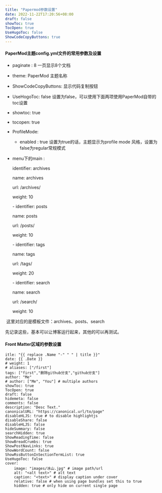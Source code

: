 ```yaml
---
title: "Papermod参数设置"
date: 2022-11-22T17:20:56+08:00
draft: false
showToc: true
TocOpen: true
UseHugoToc: false
ShowCodeCopyButtons: true
---
```


#### PaperMod主题config.yml文件的常用参数及设置

* paginate : 8  一页显示8个文档
* theme: PaperMod   主题名称
* ShowCodeCopyButtons: 显示代码复制按钮
* UseHogoToc: false      设置为false，可以使用下面两项使用PaperMod自带的toc设置
* showtoc: true
* tocopen: true 
* ProfileMode:
  * enabled :  true  设置为true的话，主题显示为profile mode 风格，设置为false为regular常规模式

* menu下的main : 

  identifier: archives

     name: archives

     url: /archives/

     weight: 10

    \- identifier: posts

     name: posts

     url: /posts/

     weight: 10

    \- identifier: tags

     name: tags

     url: /tags/

     weight: 20

    \- identifier: search

     name: search

     url: /search/

     weight: 10  

​        这里对应的是模板文件：archives、posts、search

先记录这些，基本可以让博客运行起来，其他的可以再测试。

#### Front Matter区域的参数设置

~~~
itle: "{{ replace .Name "-" " " | title }}"
date: {{ .Date }}
# weight: 1
# aliases: ["/first"]
tags: ["first","删除github分支","github分支"]  
author: "Me"
# author: ["Me", "You"] # multiple authors
showToc: true
TocOpen: true
draft: false
hidemeta: false
comments: false
description: "Desc Text."
canonicalURL: "https://canonical.url/to/page"
disableHLJS: true # to disable highlightjs
disableShare: false
disableHLJS: false
hideSummary: false
searchHidden: true
ShowReadingTime: false
ShowBreadCrumbs: true
ShowPostNavLinks: true
ShowWordCount: false
ShowRssButtonInSectionTermList: true
UseHugoToc: false
cover:
    image: "images/冰山.jpg" # image path/url
    alt: "<alt text>" # alt text
    caption: "<text>" # display caption under cover
    relative: false # when using page bundles set this to true
    hidden: true # only hide on current single page
~~~

